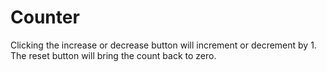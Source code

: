 # Counter

Clicking the increase or decrease button will increment or decrement by 1. The reset button will bring the count back to zero.
